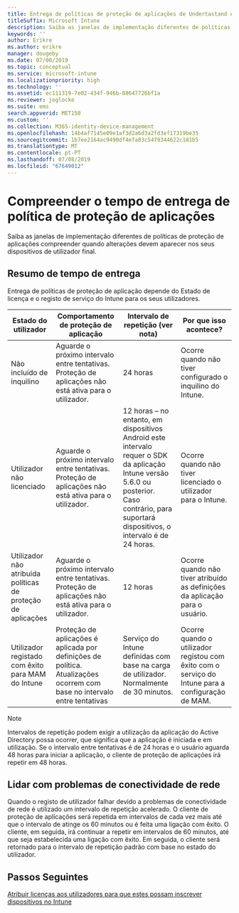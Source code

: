 ```yaml
---
title: Entrega de políticas de proteção de aplicações de Undertastand e temporização das atualizações
titleSuffix: Microsoft Intune
description: Saiba as janelas de implementação diferentes de políticas de proteção de aplicações compreender quando alterações devem aparecer nos seus dispositivos de utilizador final.
keywords: ''
author: Erikre
ms.author: erikre
manager: dougeby
ms.date: 07/08/2019
ms.topic: conceptual
ms.service: microsoft-intune
ms.localizationpriority: high
ms.technology: ''
ms.assetid: ec111319-7e02-434f-946b-88647726bf1a
ms.reviewer: joglocke
ms.suite: ems
search.appverid: MET150
ms.custom: ''
ms.collection: M365-identity-device-management
ms.openlocfilehash: 14b4af7145e09e1af3d2a6d3a2fd3ef17319be35
ms.sourcegitcommit: 1b7ee2164ac9490df4efa83c5479344622c181b5
ms.translationtype: MT
ms.contentlocale: pt-PT
ms.lasthandoff: 07/08/2019
ms.locfileid: "67649012"
---
```

# <a name="understand-app-protection-policy-delivery-timing"></a>Compreender o tempo de entrega de política de proteção de aplicações

Saiba as janelas de implementação diferentes de políticas de proteção de aplicações compreender quando alterações devem aparecer nos seus dispositivos de utilizador final.

## <a name="delivery-timing-summary"></a>Resumo de tempo de entrega

Entrega de políticas de proteção de aplicação depende do Estado de licença e o registo de serviço do Intune para os seus utilizadores.  

|    Estado do utilizador    |    Comportamento de proteção de aplicação     |    Intervalo de repetição (ver nota)    |    Por que isso acontece?    |
|-----------------------------------------------------|-------------------------------------------------------------------------------------------------|--------------------------------------------------------------------------------------|-----------------------------------------------------------------------------------------------------------|
|    Não incluído de inquilino    |    Aguarde o próximo intervalo entre tentativas.  Proteção de aplicações não está ativa para o utilizador.    |    24 horas    |    Ocorre quando não tiver configurado o inquilino do Intune.    |
|    Utilizador não licenciado     |    Aguarde o próximo intervalo entre tentativas.  Proteção de aplicações não está ativa para o utilizador.     |    12 horas – no entanto, em dispositivos Android este intervalo requer o SDK da aplicação Intune versão 5.6.0 ou posterior. Caso contrário, para suportará dispositivos, o intervalo é de 24 horas.   |    Ocorre quando não tiver licenciado o utilizador para o Intune.    |
|    Utilizador não atribuída políticas de proteção de aplicações    |    Aguarde o próximo intervalo entre tentativas.  Proteção de aplicações não está ativa para o utilizador.    |    12 horas        |    Ocorre quando não tiver atribuído as definições da aplicação para o usuário.    |
|    Utilizador registado com êxito para MAM do Intune    |    Proteção de aplicações é aplicada por definições de política.    Atualizações ocorrem com base no intervalo entre tentativas    |    Serviço do Intune definidas com base na carga de utilizador.    Normalmente de 30 minutos.     |    Ocorre quando o utilizador registou com êxito com o serviço do Intune para a configuração de MAM.    |

> [!NOTE]
> Intervalos de repetição podem exigir a utilização da aplicação do Active Directory possa ocorrer, que significa que a aplicação é iniciada e em utilização.  Se o intervalo entre tentativas é de 24 horas e o usuário aguarda 48 horas para iniciar a aplicação, o cliente de proteção de aplicações irá repetir em 48 horas.

## <a name="handling-network-connectivity-issues"></a>Lidar com problemas de conectividade de rede

Quando o registo de utilizador falhar devido a problemas de conectividade de rede é utilizado um intervalo de repetição acelerado.  O cliente de proteção de aplicações será repetida em intervalos de cada vez mais até que o intervalo de atinge os 60 minutos ou é feita uma ligação com êxito.  O cliente, em seguida, irá continuar a repetir em intervalos de 60 minutos, até que seja estabelecida uma ligação com êxito. Em seguida, o cliente será retornado para o intervalo de repetição padrão com base no estado do utilizador.

## <a name="next-steps"></a>Passos Seguintes

[Atribuir licenças aos utilizadores para que estes possam inscrever dispositivos no Intune](licenses-assign.md)

